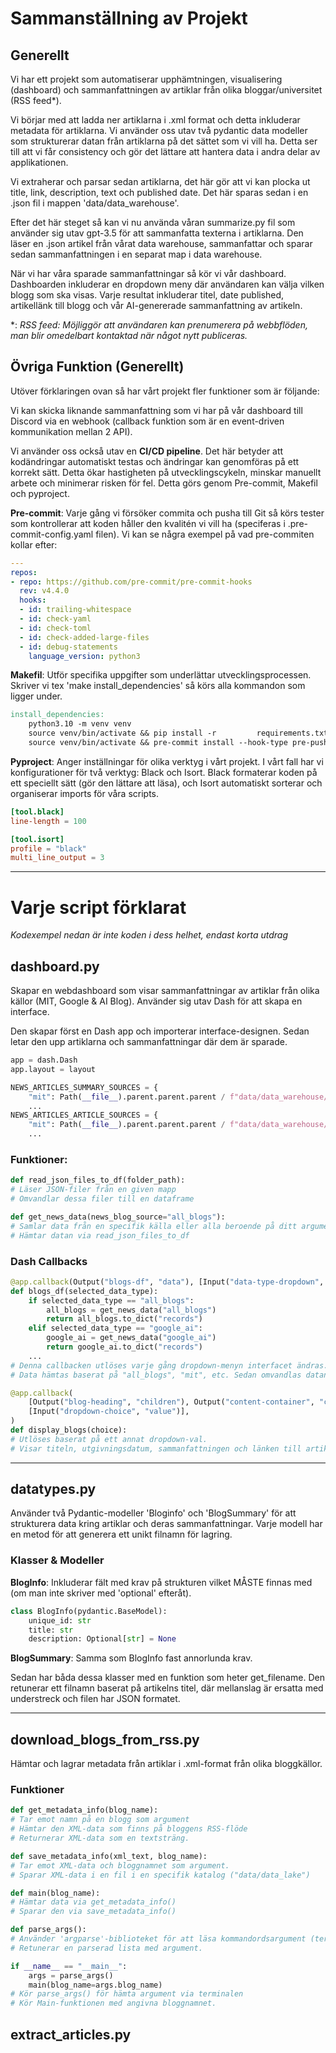 # Sammanställning av Projekt
## Generellt

Vi har ett projekt som automatiserar upphämtningen, visualisering (dashboard) och sammanfattningen av artiklar från olika bloggar/universitet (RSS feed*).

Vi börjar med att ladda ner artiklarna i .xml format och detta inkluderar metadata för artiklarna. Vi använder oss utav två pydantic data modeller som strukturerar datan från artiklarna på det sättet som vi vill ha. Detta ser till att vi får consistency och gör det lättare att hantera data i andra delar av applikationen.

Vi extraherar och parsar sedan artiklarna, det här gör att vi kan plocka ut title, link, description, text och published date. Det här sparas sedan i en .json fil i mappen 'data/data_warehouse'. 

Efter det här steget så kan vi nu använda våran summarize.py fil som använder sig utav gpt-3.5 för att sammanfatta texterna i artiklarna. Den läser en .json artikel från vårat data warehouse, sammanfattar och sparar sedan sammanfattningen i en separat map i data warehouse.

När vi har våra sparade sammanfattningar så kör vi vår dashboard. Dashboarden inkluderar en dropdown meny där användaren kan välja vilken blogg som ska visas. Varje resultat inkluderar titel, date published, artikellänk till blogg och vår AI-genererade sammanfattning av artikeln.

*: *RSS feed: Möjliggör att användaren kan prenumerera på webbflöden, man blir omedelbart kontaktad när något nytt publiceras.*


## Övriga Funktion (Generellt)

Utöver förklaringen ovan så har vårt projekt fler funktioner som är följande:

Vi kan skicka liknande sammanfattning som vi har på vår dashboard till Discord via en webhook (callback funktion som är en event-driven kommunikation mellan 2 API). 

Vi använder oss också utav en **CI/CD pipeline**. Det här betyder att kodändringar automatiskt testas och ändringar kan genomföras på ett korrekt sätt. Detta ökar hastigheten på utvecklingscykeln, minskar manuellt arbete och minimerar risken för fel. Detta görs genom Pre-commit, Makefil och pyproject.

**Pre-commit**: Varje gång vi försöker commita och pusha till Git så körs tester som kontrollerar att koden håller den kvalitén vi vill ha (speciferas i .pre-commit-config.yaml filen). Vi kan se några exempel på vad pre-commiten kollar efter:

```yaml
---
repos:
- repo: https://github.com/pre-commit/pre-commit-hooks
  rev: v4.4.0
  hooks:
  - id: trailing-whitespace
  - id: check-yaml
  - id: check-toml
  - id: check-added-large-files
  - id: debug-statements
    language_version: python3
```

**Makefil**: Utför specifika uppgifter som underlättar utvecklingsprocessen. Skriver vi tex 'make install_dependencies' så körs alla kommandon som ligger under.

```Makefile
install_dependencies:
	python3.10 -m venv venv
	source venv/bin/activate && pip install -r         requirements.txt
	source venv/bin/activate && pre-commit install --hook-type pre-push --hook-type post-checkout --hook-type pre-commit
```
**Pyproject**: Anger inställningar för olika verktyg i vårt projekt. I vårt fall har vi konfigurationer för två verktyg: Black och Isort. Black formaterar koden på ett speciellt sätt (gör den lättare att läsa), och Isort automatiskt sorterar och organiserar imports för våra scripts.

```toml
[tool.black]
line-length = 100

[tool.isort]
profile = "black"
multi_line_output = 3
```

---
# Varje script förklarat

*Kodexempel nedan är inte koden i dess helhet, endast korta utdrag*

## **dashboard.py** 

Skapar en webdashboard som visar sammanfattningar av artiklar från olika källor (MIT, Google & AI Blog). Använder sig utav Dash för att skapa en interface.

Den skapar först en Dash app och importerar interface-designen. Sedan letar den upp artiklarna och sammanfattningar där dem är sparade.

```py
app = dash.Dash
app.layout = layout

NEWS_ARTICLES_SUMMARY_SOURCES = {
    "mit": Path(__file__).parent.parent.parent / f"data/data_warehouse/mit/summaries"
    ...
NEWS_ARTICLES_ARTICLE_SOURCES = {
    "mit": Path(__file__).parent.parent.parent / f"data/data_warehouse/mit/articles"
    ...
```
### Funktioner:

```py
def read_json_files_to_df(folder_path):
# Läser JSON-filer från en given mapp
# Omvandlar dessa filer till en dataframe

def get_news_data(news_blog_source="all_blogs"):
# Samlar data från en specifik källa eller alla beroende på ditt argument
# Hämtar datan via read_json_files_to_df
```

### Dash Callbacks

```py
@app.callback(Output("blogs-df", "data"), [Input("data-type-dropdown", "value")])
def blogs_df(selected_data_type):
    if selected_data_type == "all_blogs":
        all_blogs = get_news_data("all_blogs")
        return all_blogs.to_dict("records")
    elif selected_data_type == "google_ai":
        google_ai = get_news_data("google_ai")
        return google_ai.to_dict("records")
    ...
# Denna callbacken utlöses varje gång dropdown-menyn interfacet ändras.
# Data hämtas baserat på "all_blogs", "mit", etc. Sedan omvandlas datan (från DF till dict) så den kan visas på webbsidan
```

```py
@app.callback(
    [Output("blog-heading", "children"), Output("content-container", "children")],
    [Input("dropdown-choice", "value")],
)
def display_blogs(choice):
# Utlöses baserat på ett annat dropdown-val.
# Visar titeln, utgivningsdatum, sammanfattningen och länken till artikeln från den källa som speciferas i 'choice'.
```

---
## **datatypes.py**

Använder två Pydantic-modeller 'Bloginfo' och 'BlogSummary' för att strukturera data kring artiklar och deras sammanfattningar. Varje modell har en metod för att generera ett unikt filnamn för lagring.

### Klasser & Modeller

**BlogInfo**: Inkluderar fält med krav på strukturen vilket MÅSTE finnas med (om man inte skriver med 'optional' efteråt). 

```py
class BlogInfo(pydantic.BaseModel):
    unique_id: str
    title: str
    description: Optional[str] = None
```

**BlogSummary**: Samma som BlogInfo fast annorlunda krav.

Sedan har båda dessa klasser med en funktion som heter get_filename. Den retunerar ett filnamn baserat på artikelns titel, där mellanslag är ersatta med understreck och filen har JSON formatet.

---
## **download_blogs_from_rss.py**

Hämtar och lagrar metadata från artiklar i .xml-format från olika bloggkällor.

### Funktioner

```py
def get_metadata_info(blog_name):
# Tar emot namn på en blogg som argument
# Hämtar den XML-data som finns på bloggens RSS-flöde
# Returnerar XML-data som en textsträng.

def save_metadata_info(xml_text, blog_name):
# Tar emot XML-data och bloggnamnet som argument.
# Sparar XML-data i en fil i en specifik katalog ("data/data_lake")

def main(blog_name):
# Hämtar data via get_metadata_info()
# Sparar den via save_metadata_info()

def parse_args():
# Använder 'argparse'-biblioteket för att läsa kommandordsargument (terminal).
# Retunerar en parserad lista med argument.

if __name__ == "__main__":
    args = parse_args()
    main(blog_name=args.blog_name)
# Kör parse_args() för hämta argument via terminalen
# Kör Main-funktionen med angivna bloggnamnet.
```

## **extract_articles.py**